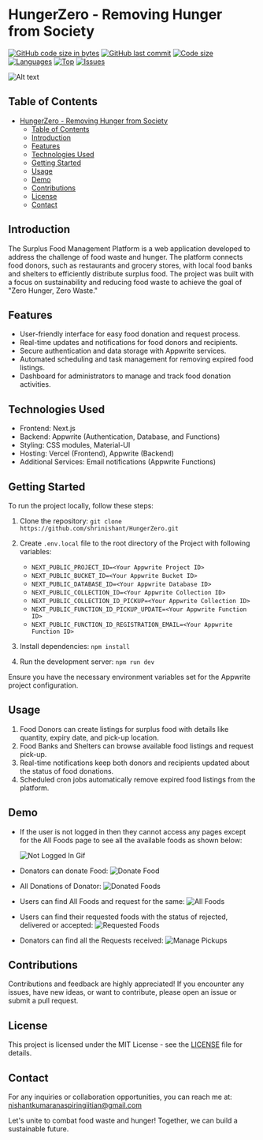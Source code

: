 # HungerZero - Removing Hunger from Society

[![GitHub code size in bytes](https://img.shields.io/github/languages/code-size/shrinishant/HungerZero?logo=github&style=for-the-badge)](https://github.com/shrinishant/) 
[![GitHub last commit](https://img.shields.io/github/last-commit/shrinishant/HungerZero?style=for-the-badge&logo=git)](https://github.com/shrinishant/)
[![Code size](https://img.shields.io/github/languages/code-size/shrinishant/HungerZero?style=for-the-badge)](https://github.com/shrinishant/HungerZero)
[![Languages](https://img.shields.io/github/languages/count/shrinishant/HungerZero?style=for-the-badge)](https://github.com/shrinishant/HungerZero)
[![Top](https://img.shields.io/github/languages/top/shrinishant/HungerZero?style=for-the-badge&label=Top%20Languages)](https://github.com/shrinishant/HungerZero)
[![Issues](https://img.shields.io/github/issues/shrinishant/HungerZero?style=for-the-badge&label=Issues)](https://github.com/shrinishant/HungerZero)

![Alt text](https://drive.google.com/file/d/13I46B2P6BKSl5XSZI16cBmV2Ia3wPXQ7/view?usp=sharing)


## Table of Contents

- [HungerZero - Removing Hunger from Society](#hungerzero---removing-hunger-from-society)
  - [Table of Contents](#table-of-contents)
  - [Introduction](#introduction)
  - [Features](#features)
  - [Technologies Used](#technologies-used)
  - [Getting Started](#getting-started)
  - [Usage](#usage)
  - [Demo](#demo)
  - [Contributions](#contributions)
  - [License](#license)
  - [Contact](#contact)

## Introduction

The Surplus Food Management Platform is a web application developed to address the challenge of food waste and hunger. The platform connects food donors, such as restaurants and grocery stores, with local food banks and shelters to efficiently distribute surplus food. The project was built with a focus on sustainability and reducing food waste to achieve the goal of "Zero Hunger, Zero Waste."

## Features

- User-friendly interface for easy food donation and request process.
- Real-time updates and notifications for food donors and recipients.
- Secure authentication and data storage with Appwrite services.
- Automated scheduling and task management for removing expired food listings.
- Dashboard for administrators to manage and track food donation activities.

## Technologies Used

- Frontend: Next.js
- Backend: Appwrite (Authentication, Database, and Functions)
- Styling: CSS modules, Material-UI
- Hosting: Vercel (Frontend), Appwrite (Backend)
- Additional Services: Email notifications (Appwrite Functions)

## Getting Started

To run the project locally, follow these steps:

1. Clone the repository: `git clone https://github.com/shrinishant/HungerZero.git`

2. Create `.env.local` file to the root directory of the Project with following variables:

    - `NEXT_PUBLIC_PROJECT_ID=<Your Appwrite Project ID>`
    - `NEXT_PUBLIC_BUCKET_ID=<Your Appwrite Bucket ID>`
    - `NEXT_PUBLIC_DATABASE_ID=<Your Appwrite Database ID>`
    - `NEXT_PUBLIC_COLLECTION_ID=<Your Appwrite Collection ID>`
    - `NEXT_PUBLIC_COLLECTION_ID_PICKUP=<Your Appwrite Collection ID>`
    - `NEXT_PUBLIC_FUNCTION_ID_PICKUP_UPDATE=<Your Appwrite Function ID>`
    - `NEXT_PUBLIC_FUNCTION_ID_REGISTRATION_EMAIL=<Your Appwrite Function ID>`

2. Install dependencies: `npm install`
3. Run the development server: `npm run dev`

Ensure you have the necessary environment variables set for the Appwrite project configuration.

## Usage

1. Food Donors can create listings for surplus food with details like quantity, expiry date, and pick-up location.
2. Food Banks and Shelters can browse available food listings and request pick-up.
3. Real-time notifications keep both donors and recipients updated about the status of food donations.
4. Scheduled cron jobs automatically remove expired food listings from the platform.

## Demo

- If the user is not logged in then they cannot access any pages except for the All Foods page to see all the available foods as shown below:

    ![Not Logged In Gif](https://drive.google.com/file/d/1LwArH8VvN_KpUi70mSCA9NmSP9zWynZj/view?usp=sharing)

- Donators can donate Food:
    ![Donate Food](https://drive.google.com/file/d/178EbxXKLu18vFjnj-mqB9I1wsbJ_bPrQ/view?usp=sharing)

- All Donations of Donator:
    ![Donated Foods](https://drive.google.com/file/d/1im4ITgQqG_tmz5AJB7MiOC4zUmgF5w9b/view?usp=sharing)

- Users can find All Foods and request for the same:
    ![All Foods](https://drive.google.com/file/d/1BJ9uO_W4uEb9HRLWSDc0EXkgzJtzPHIO/view?usp=sharing)

- Users can find their requested foods with the status of rejected, delivered or accepted:
    ![Requested Foods](https://drive.google.com/file/d/1g-wae7MLVckYYUMnSWFrT99_oOVvxxIh/view?usp=sharing)

- Donators can find all the Requests received:
    ![Manage Pickups](https://drive.google.com/file/d/18rijD11QPOK9b3sV18ZBEGo84uYumKvE/view?usp=sharing)

## Contributions

Contributions and feedback are highly appreciated! If you encounter any issues, have new ideas, or want to contribute, please open an issue or submit a pull request.

## License

This project is licensed under the MIT License - see the [LICENSE](LICENSE) file for details.

## Contact

For any inquiries or collaboration opportunities, you can reach me at: nishantkumaranaspiringiitian@gmail.com

Let's unite to combat food waste and hunger! Together, we can build a sustainable future.